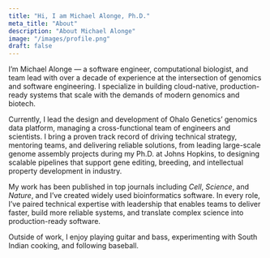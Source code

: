 ```yaml
---
title: "Hi, I am Michael Alonge, Ph.D."
meta_title: "About"
description: "About Michael Alonge"
image: "/images/profile.png"
draft: false
---
```


I’m Michael Alonge — a software engineer, computational biologist, and team lead with over a decade of experience at the intersection of genomics and software engineering. I specialize in building cloud-native, production-ready systems that scale with the demands of modern genomics and biotech.

Currently, I lead the design and development of Ohalo Genetics’ genomics data platform, managing a cross-functional team of engineers and scientists. I bring a proven track record of driving technical strategy, mentoring teams, and delivering reliable solutions, from leading large-scale genome assembly projects during my Ph.D. at Johns Hopkins, to designing scalable pipelines that support gene editing, breeding, and intellectual property development in industry.

My work has been published in top journals including *Cell*, *Science*, and *Nature*, and I’ve created widely used bioinformatics software. In every role, I’ve paired technical expertise with leadership that enables teams to deliver faster, build more reliable systems, and translate complex science into production-ready software.

Outside of work, I enjoy playing guitar and bass, experimenting with South Indian cooking, and following baseball. 
